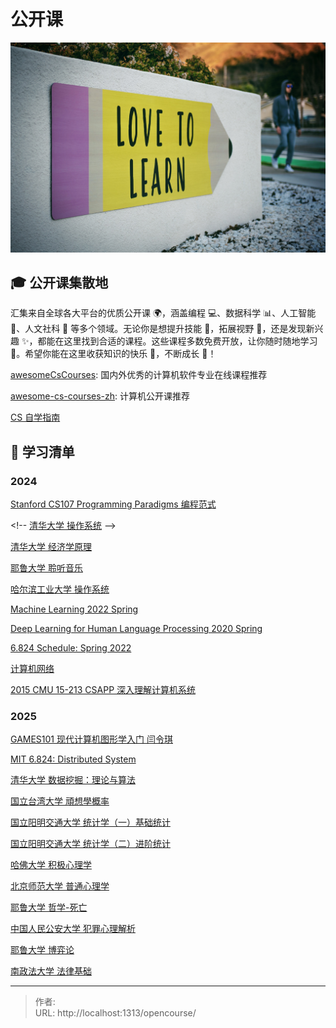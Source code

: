 # 公开课


![](/page/tim-mossholder-WE_Kv_ZB1l0-unsplash.jpg)

## 🎓 公开课集散地

汇集来自全球各大平台的优质公开课 🌍，涵盖编程 💻、数据科学 📊、人工智能 🤖、人文社科 📖 等多个领域。无论你是想提升技能 🔧，拓展视野 🌈，还是发现新兴趣 ✨，都能在这里找到合适的课程。这些课程多数免费开放，让你随时随地学习 📅。希望你能在这里收获知识的快乐 🎉，不断成长 🌱！

[awesomeCsCourses](https://github.com/alexhe101/awesomeCsCourses): 国内外优秀的计算机软件专业在线课程推荐

[awesome-cs-courses-zh](https://github.com/apachecn/awesome-cs-courses-zh): 计算机公开课推荐

[CS 自学指南](https://csdiy.wiki/)

## 🌈 学习清单

### 2024

[Stanford CS107 Programming Paradigms 编程范式](https://www.bilibili.com/video/BV1Cx411S7HJ)

&lt;!--
[清华大学 操作系统](https://www.xuetangx.com/course/THU08091000267/5883104)
--&gt;

[清华大学 经济学原理](https://www.bilibili.com/video/BV1gt411g7RU)

[耶鲁大学 聆听音乐](https://www.bilibili.com/video/BV1sW411a7nM)

[哈尔滨工业大学 操作系统](https://www.bilibili.com/video/BV19r4y1b7Aw)

[Machine Learning 2022 Spring](https://speech.ee.ntu.edu.tw/~hylee/ml/2022-spring.php)

[Deep Learning for Human Language Processing 2020 Spring](https://speech.ee.ntu.edu.tw/~hylee/dlhlp/2020-spring.php)

[6.824 Schedule: Spring 2022](https://pdos.csail.mit.edu/6.824/schedule.html)

[计算机网络](https://www.bilibili.com/video/BV11Z4y1R7Am)

[2015 CMU 15-213 CSAPP 深入理解计算机系统](https://www.bilibili.com/video/BV1iW411d7hd)

### 2025

[GAMES101 现代计算机图形学入门 闫令琪](https://www.bilibili.com/video/BV1X7411F744)

[MIT 6.824: Distributed System](https://pdos.csail.mit.edu/6.824/schedule.html)

[清华大学 数据挖掘：理论与算法](https://www.xuetangx.com/course/THU08091000385/7745361)

[国立台湾大学 頑想學概率](https://www.bilibili.com/video/BV1Tx411U7Aq)

[国立阳明交通大学 统计学（一）基础统计](https://www.youtube.com/playlist?list=PLj6E8qlqmkFvsst4-ww1mrax1D65FQI1m)

[国立阳明交通大学 统计学（二）进阶统计](https://www.youtube.com/playlist?list=PLj6E8qlqmkFtFl1HFux0XUHiPjBmBoZno)

[哈佛大学 积极心理学](https://www.bilibili.com/video/BV1Ka411w7qd)

[北京师范大学 普通心理学](https://www.bilibili.com/video/BV1KS4y1c7Lx)

[耶鲁大学 哲学-死亡](https://open.163.com/newview/movie/courseintro?newurl=M6G42OB8E)

[中国人民公安大学 犯罪心理解析](https://www.bilibili.com/video/BV1EZ4y1C7qT)

[耶鲁大学 博弈论](https://www.bilibili.com/video/BV1xY411Y7Wj)

[南政法大学 法律基础](https://www.bilibili.com/video/BV1FD4y1B786)


---

> 作者:   
> URL: http://localhost:1313/opencourse/  

